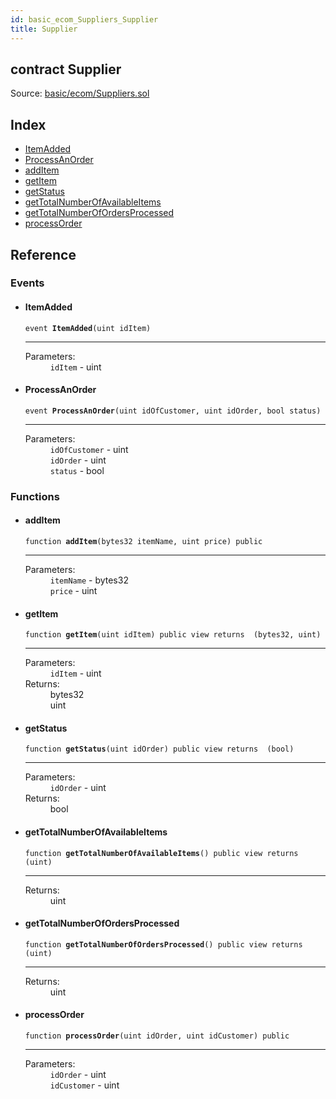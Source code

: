 ```yaml
---
id: basic_ecom_Suppliers_Supplier
title: Supplier
---
```


<div class="contract-doc"><div class="contract"><h2 class="contract-header"><span class="contract-kind">contract</span> Supplier</h2><div class="source">Source: <a href="https://github.com/FriendlyUser/solidity-smart-contracts//blob/v0.1.0/contracts/basic/ecom/Suppliers.sol" target="_blank">basic/ecom/Suppliers.sol</a></div></div><div class="index"><h2>Index</h2><ul><li><a href="basic_ecom_Suppliers_Supplier.html#ItemAdded">ItemAdded</a></li><li><a href="basic_ecom_Suppliers_Supplier.html#ProcessAnOrder">ProcessAnOrder</a></li><li><a href="basic_ecom_Suppliers_Supplier.html#addItem">addItem</a></li><li><a href="basic_ecom_Suppliers_Supplier.html#getItem">getItem</a></li><li><a href="basic_ecom_Suppliers_Supplier.html#getStatus">getStatus</a></li><li><a href="basic_ecom_Suppliers_Supplier.html#getTotalNumberOfAvailableItems">getTotalNumberOfAvailableItems</a></li><li><a href="basic_ecom_Suppliers_Supplier.html#getTotalNumberOfOrdersProcessed">getTotalNumberOfOrdersProcessed</a></li><li><a href="basic_ecom_Suppliers_Supplier.html#processOrder">processOrder</a></li></ul></div><div class="reference"><h2>Reference</h2><div class="events"><h3>Events</h3><ul><li><div class="item event"><span id="ItemAdded" class="anchor-marker"></span><h4 class="name">ItemAdded</h4><div class="body"><code class="signature">event <strong>ItemAdded</strong><span>(uint idItem) </span></code><hr/><dl><dt><span class="label-parameters">Parameters:</span></dt><dd><div><code>idItem</code> - uint</div></dd></dl></div></div></li><li><div class="item event"><span id="ProcessAnOrder" class="anchor-marker"></span><h4 class="name">ProcessAnOrder</h4><div class="body"><code class="signature">event <strong>ProcessAnOrder</strong><span>(uint idOfCustomer, uint idOrder, bool status) </span></code><hr/><dl><dt><span class="label-parameters">Parameters:</span></dt><dd><div><code>idOfCustomer</code> - uint</div><div><code>idOrder</code> - uint</div><div><code>status</code> - bool</div></dd></dl></div></div></li></ul></div><div class="functions"><h3>Functions</h3><ul><li><div class="item function"><span id="addItem" class="anchor-marker"></span><h4 class="name">addItem</h4><div class="body"><code class="signature">function <strong>addItem</strong><span>(bytes32 itemName, uint price) </span><span>public </span></code><hr/><dl><dt><span class="label-parameters">Parameters:</span></dt><dd><div><code>itemName</code> - bytes32</div><div><code>price</code> - uint</div></dd></dl></div></div></li><li><div class="item function"><span id="getItem" class="anchor-marker"></span><h4 class="name">getItem</h4><div class="body"><code class="signature">function <strong>getItem</strong><span>(uint idItem) </span><span>public </span><span>view </span><span>returns  (bytes32, uint) </span></code><hr/><dl><dt><span class="label-parameters">Parameters:</span></dt><dd><div><code>idItem</code> - uint</div></dd><dt><span class="label-return">Returns:</span></dt><dd>bytes32</dd><dd>uint</dd></dl></div></div></li><li><div class="item function"><span id="getStatus" class="anchor-marker"></span><h4 class="name">getStatus</h4><div class="body"><code class="signature">function <strong>getStatus</strong><span>(uint idOrder) </span><span>public </span><span>view </span><span>returns  (bool) </span></code><hr/><dl><dt><span class="label-parameters">Parameters:</span></dt><dd><div><code>idOrder</code> - uint</div></dd><dt><span class="label-return">Returns:</span></dt><dd>bool</dd></dl></div></div></li><li><div class="item function"><span id="getTotalNumberOfAvailableItems" class="anchor-marker"></span><h4 class="name">getTotalNumberOfAvailableItems</h4><div class="body"><code class="signature">function <strong>getTotalNumberOfAvailableItems</strong><span>() </span><span>public </span><span>view </span><span>returns  (uint) </span></code><hr/><dl><dt><span class="label-return">Returns:</span></dt><dd>uint</dd></dl></div></div></li><li><div class="item function"><span id="getTotalNumberOfOrdersProcessed" class="anchor-marker"></span><h4 class="name">getTotalNumberOfOrdersProcessed</h4><div class="body"><code class="signature">function <strong>getTotalNumberOfOrdersProcessed</strong><span>() </span><span>public </span><span>view </span><span>returns  (uint) </span></code><hr/><dl><dt><span class="label-return">Returns:</span></dt><dd>uint</dd></dl></div></div></li><li><div class="item function"><span id="processOrder" class="anchor-marker"></span><h4 class="name">processOrder</h4><div class="body"><code class="signature">function <strong>processOrder</strong><span>(uint idOrder, uint idCustomer) </span><span>public </span></code><hr/><dl><dt><span class="label-parameters">Parameters:</span></dt><dd><div><code>idOrder</code> - uint</div><div><code>idCustomer</code> - uint</div></dd></dl></div></div></li></ul></div></div></div>
